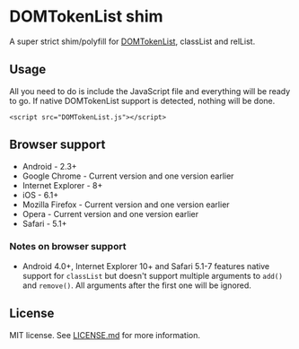 # DOMTokenList shim

A super strict shim/polyfill for [DOMTokenList](http://dom.spec.whatwg.org/#interface-domtokenlist), classList and relList.

## Usage
All you need to do is include the JavaScript file and everything will be ready to go.
If native DOMTokenList support is detected, nothing will be done.

```
<script src="DOMTokenList.js"></script>
```

## Browser support
* Android - 2.3+
* Google Chrome - Current version and one version earlier
* Internet Explorer - 8+
* iOS - 6.1+
* Mozilla Firefox - Current version and one version earlier
* Opera - Current version and one version earlier
* Safari - 5.1+

### Notes on browser support
* Android 4.0+, Internet Explorer 10+ and Safari 5.1-7 features native support for `classList` but doesn't support multiple arguments to `add()` and `remove()`. All arguments after the first one will be ignored.

## License
MIT license. See [LICENSE.md](LICENSE.md) for more information.
